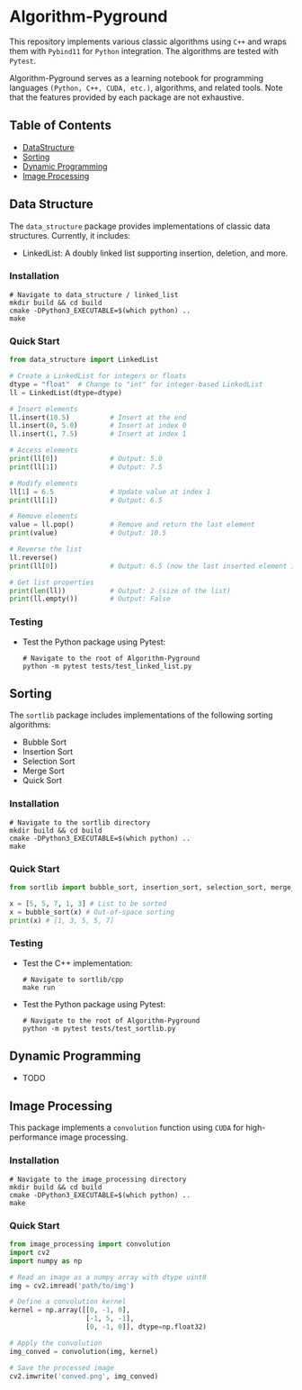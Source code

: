 # Algorithm-Pyground
This repository implements various classic algorithms using `C++` and wraps them with `Pybind11` for `Python` integration. The algorithms are tested with `Pytest`. 

Algorithm-Pyground serves as a learning notebook for programming languages `(Python, C++, CUDA, etc.)`, algorithms, and related tools. Note that the features provided by each package are not exhaustive.

## Table of Contents
- [DataStructure](#data-structure)
- [Sorting](#sorting)
- [Dynamic Programming](#dynamic-programming)
- [Image Processing](#image-processing)

## Data Structure
The `data_structure` package provides implementations of classic data structures. Currently, it includes:
- LinkedList: A doubly linked list supporting insertion, deletion, and more.

### Installation
```shell
# Navigate to data_structure / linked_list
mkdir build && cd build
cmake -DPython3_EXECUTABLE=$(which python) ..
make
```

### Quick Start

```python
from data_structure import LinkedList

# Create a LinkedList for integers or floats
dtype = "float"  # Change to "int" for integer-based LinkedList
ll = LinkedList(dtype=dtype)

# Insert elements
ll.insert(10.5)          # Insert at the end
ll.insert(0, 5.0)        # Insert at index 0
ll.insert(1, 7.5)        # Insert at index 1

# Access elements
print(ll[0])             # Output: 5.0
print(ll[1])             # Output: 7.5

# Modify elements
ll[1] = 6.5              # Update value at index 1
print(ll[1])             # Output: 6.5

# Remove elements
value = ll.pop()         # Remove and return the last element
print(value)             # Output: 10.5

# Reverse the list
ll.reverse()
print(ll[0])             # Output: 6.5 (now the last inserted element is first)

# Get list properties
print(len(ll))           # Output: 2 (size of the list)
print(ll.empty())        # Output: False
```

### Testing
- Test the Python package using Pytest:
  ```shell
  # Navigate to the root of Algorithm-Pyground
  python -m pytest tests/test_linked_list.py
  ```

## Sorting
The `sortlib` package includes implementations of the following sorting algorithms:
- Bubble Sort
- Insertion Sort
- Selection Sort
- Merge Sort
- Quick Sort

### Installation
```shell
# Navigate to the sortlib directory
mkdir build && cd build
cmake -DPython3_EXECUTABLE=$(which python) ..
make
```

### Quick Start
```python
from sortlib import bubble_sort, insertion_sort, selection_sort, merge_sort, quick_sort

x = [5, 5, 7, 1, 3] # List to be sorted
x = bubble_sort(x) # Out-of-space sorting
print(x) # [1, 3, 5, 5, 7]
```

### Testing
- Test the C++ implementation:
  ```shell
  # Navigate to sortlib/cpp
  make run
  ```

- Test the Python package using Pytest:
  ```shell
  # Navigate to the root of Algorithm-Pyground
  python -m pytest tests/test_sortlib.py
  ```

## Dynamic Programming
 - TODO

## Image Processing
This package implements a `convolution` function using `CUDA` for high-performance image processing.

### Installation
```shell
# Navigate to the image_processing directory
mkdir build && cd build
cmake -DPython3_EXECUTABLE=$(which python) ..
make
```

### Quick Start
```python
from image_processing import convolution
import cv2
import numpy as np

# Read an image as a numpy array with dtype uint8
img = cv2.imread('path/to/img')

# Define a convolution kernel
kernel = np.array([[0, -1, 0],
                   [-1, 5, -1],
                   [0, -1, 0]], dtype=np.float32)

# Apply the convolution
img_conved = convolution(img, kernel)

# Save the processed image
cv2.imwrite('conved.png', img_conved)
```